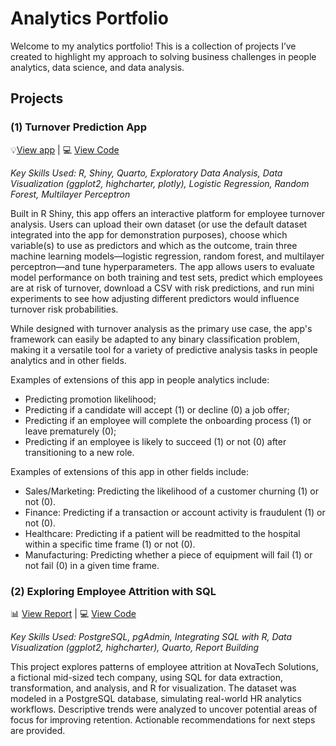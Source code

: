 # Analytics Portfolio

Welcome to my analytics portfolio! This is a collection of projects I’ve created to highlight my approach to solving business challenges in people analytics, data science, and data analysis.

## Projects

### (1) Turnover Prediction App

💡[View app](https://5yurvz-claudiecoulombe.shinyapps.io/turnover_analysis/) | 💻 [View Code](https://github.com/claudiecoulombe/claudiecoulombe.github.io/tree/main/employee_turnover_app)

_Key Skills Used: R, Shiny, Quarto, Exploratory Data Analysis, Data Visualization (ggplot2, highcharter, plotly), Logistic Regression, Random Forest, Multilayer Perceptron_

Built in R Shiny, this app offers an interactive platform for employee turnover analysis. Users can upload their own dataset (or use the default dataset integrated into the app for demonstration purposes), choose which variable(s) to use as predictors and which as the outcome, train three machine learning models—logistic regression, random forest, and multilayer perceptron—and tune hyperparameters. The app allows users to evaluate model performance on both training and test sets, predict which employees are at risk of turnover, download a CSV with risk predictions, and run mini experiments to see how adjusting different predictors would influence turnover risk probabilities.

While designed with turnover analysis as the primary use case, the app's framework can easily be adapted to any binary classification problem, making it a versatile tool for a variety of predictive analysis tasks in people analytics and in other fields.

Examples of extensions of this app in people analytics include:
- Predicting promotion likelihood;
- Predicting if a candidate will accept (1) or decline (0) a job offer;
- Predicting if an employee will complete the onboarding process (1) or leave prematurely (0);
- Predicting if an employee is likely to succeed (1) or not (0) after transitioning to a new role.

Examples of extensions of this app in other fields include:
- Sales/Marketing: Predicting the likelihood of a customer churning (1) or not (0).
- Finance: Predicting if a transaction or account activity is fraudulent (1) or not  (0).
- Healthcare: Predicting if a patient will be readmitted to the hospital within a specific time frame (1) or not (0).
- Manufacturing: Predicting whether a piece of equipment will fail (1) or not fail (0) in a given time frame.

### (2) Exploring Employee Attrition with SQL
📊 [View Report](attrition_analysis_SQL/docs/employee_attrition_sql.html) | 💻 [View Code](https://github.com/claudiecoulombe/claudiecoulombe.github.io/tree/main/attrition_analysis_SQL)

_Key Skills Used: PostgreSQL, pgAdmin, Integrating SQL with R, Data Visualization (ggplot2, highcharter), Quarto, Report Building_

This project explores patterns of employee attrition at NovaTech Solutions, a fictional mid-sized tech company, using SQL for data extraction, transformation, and analysis, and R for visualization. The dataset was modeled in a PostgreSQL database, simulating real-world HR analytics workflows. Descriptive trends were analyzed to uncover potential areas of focus for improving retention. Actionable recommendations for next steps are provided. 
